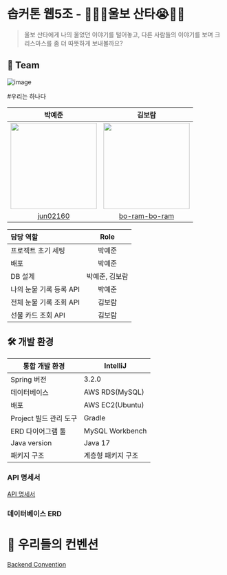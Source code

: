 # 솝커톤 웹5조 - 🎅🏻😭울보 산타😭🎅🏻

> 울보 산타에게 나의 울었던 이야기를 털어놓고, 다른 사람들의 이야기를 보며 크리스마스를 좀 더 따뜻하게 보내볼까요?
> 

## 🧸 Team

![image](https://github.com/33rd-SOPKATHON-TEAM5/Server/assets/80024278/0d9fd732-f74e-4d79-9e0e-202dedf68a83)


#우리는 하나다


|                             박예준                             |                                                                김보람                                                                 |
| :----------------------------------------------------------: |:----------------------------------------------------------------------------------------------------------------------------------:|
| <img src="https://avatars.githubusercontent.com/u/80024278?v=4" width="200"/> | <img src="https://avatars.githubusercontent.com/u/128011308?s=400&u=633d530e6863dea1ad9f409fd2f979b85c018b6f&v=4" width="200"/> |
|              [jun02160](https://github.com/jun02160)               |                                             [bo-ram-bo-ram](https://github.com/bo-ram-bo-ram)



| 담당 역할              |   Role   |
|:-------------------|:--------:|
| 프로젝트 초기 세팅       |   박예준    |
| 배포                  |   박예준    |
| DB 설계              | 박예준, 김보람 |
| 나의 눈물 기록 등록 API  |   박예준    |
| 전체 눈물 기록 조회 API  |   김보람    |
| 선물 카드 조회 API      |   김보람    |

## 🛠️ 개발 환경
| 통합 개발 환경 | IntelliJ |
| --- | --- |
| Spring 버전 | 3.2.0 |
| 데이터베이스 | AWS RDS(MySQL) |
| 배포 | AWS EC2(Ubuntu) |
| Project 빌드 관리 도구 | Gradle |
| ERD 다이어그램 툴 | MySQL Workbench |
| Java version | Java 17 |
| 패키지 구조 | 계층형 패키지 구조 |


### API 명세서

[API 명세서](https://lemon-leather-188.notion.site/API-5099a39c67544ee287f8af9a823dff4d?pvs=4) 

### 데이터베이스 ERD

# 👥 우리들의 컨벤션

[Backend Convention](https://www.notion.so/Convention-63f072abdafb445eb84710d223cf5330?pvs=21)
